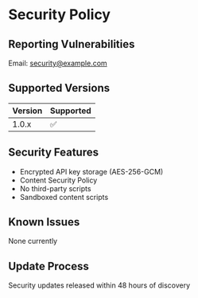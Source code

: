 # Security Policy

## Reporting Vulnerabilities
Email: security@example.com

## Supported Versions
| Version | Supported |
|---------|-----------|
| 1.0.x   | ✅        |

## Security Features
- Encrypted API key storage (AES-256-GCM)
- Content Security Policy
- No third-party scripts
- Sandboxed content scripts

## Known Issues
None currently

## Update Process
Security updates released within 48 hours of discovery
